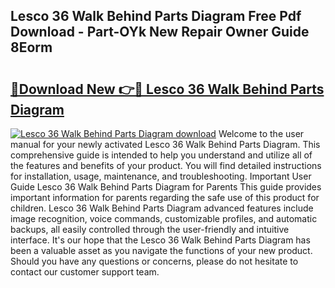 ## Lesco 36 Walk Behind Parts Diagram Free Pdf Download - Part-OYk New Repair Owner Guide 8Eorm

# <h2><a href="http://dfmz3t0.blite.top/?on=Lesco+36+Walk+Behind+Parts+Diagram">🔗Download New 👉🔴 Lesco 36 Walk Behind Parts Diagram</a></h2>

[![Lesco 36 Walk Behind Parts Diagram download](https://i.imgur.com/lujVjoI.png)](http://dfmz3t0.blite.top/?on=Lesco+36+Walk+Behind+Parts+Diagram)
Welcome to the user manual for your newly activated Lesco 36 Walk Behind Parts Diagram. This comprehensive guide is intended to help you understand and utilize all of the features and benefits of your product. You will find detailed instructions for installation, usage, maintenance, and troubleshooting. Important User Guide Lesco 36 Walk Behind Parts Diagram for Parents This guide provides important information for parents regarding the safe use of this product for children. Lesco 36 Walk Behind Parts Diagram advanced features include image recognition, voice commands, customizable profiles, and automatic backups, all easily controlled through the user-friendly and intuitive interface. It's our hope that the Lesco 36 Walk Behind Parts Diagram has been a valuable asset as you navigate the functions of your new product. Should you have any questions or concerns, please do not hesitate to contact our customer support team.
